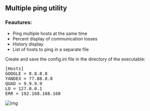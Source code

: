 ## Multiple ping utility

### Feautures:
- Ping multiple hosts at the same time
- Percent display of communication losses
- History display
- List of hosts to ping in a separate file

Create and save the config.ini file in the directory of the executable:
<pre>
[Hosts]
GOOGLE = 8.8.8.8
YANDEX = 77.88.8.8
QUAD = 9.9.9.9
LO = 127.0.0.1
ERR = 192.168.168.168
</pre>

![img](https://user-images.githubusercontent.com/10141227/212578887-39d81cc5-2fb6-46f7-8473-16cbcc7e0fd3.gif)
